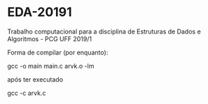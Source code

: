 # EDA-20191
Trabalho computacional para a disciplina de Estruturas de Dados e Algoritmos - PCG UFF 2019/1

Forma de compilar (por enquanto):

gcc -o main main.c arvk.o -lm

após ter executado 

gcc -c arvk.c
